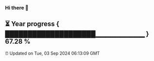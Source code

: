 ### Hi there 👋
⏳ Year progress { ████████████████████▁▁▁▁▁▁▁▁▁▁ } 67.28 %
---
⏰ Updated on Tue, 03 Sep 2024 06:13:09 GMT

